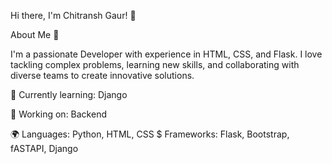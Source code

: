 Hi there, I'm Chitransh Gaur! 👋

About Me 🚀

I'm a passionate Developer with experience in HTML, CSS, and Flask. I love tackling complex problems, learning new skills, and collaborating with diverse teams to create innovative solutions.

🌱 Currently learning: Django

🔭 Working on: Backend

🌍 Languages: Python, HTML, CSS
 $ Frameworks: Flask, Bootstrap, fASTAPI, Django
